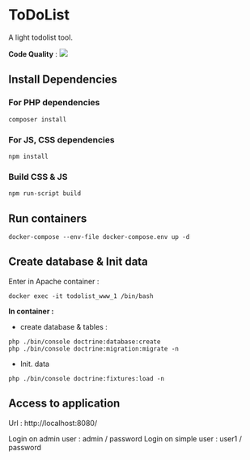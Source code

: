 # ToDoList

A light todolist tool.

**Code Quality** : <a href="https://codeclimate.com/github/sjaulin/todolist/maintainability"><img src="https://api.codeclimate.com/v1/badges/ea251523a1de60917c97/maintainability" /></a>

## Install Dependencies

### For PHP dependencies
```
composer install
```

### For JS, CSS dependencies
```
npm install
```

### Build CSS & JS
```
npm run-script build
```

## Run containers

```
docker-compose --env-file docker-compose.env up -d
```

## Create database & Init data

Enter in Apache container :

```
docker exec -it todolist_www_1 /bin/bash
```

**In container :**

- create database & tables :

```
php ./bin/console doctrine:database:create
php ./bin/console doctrine:migration:migrate -n
```

- Init. data 
```
php ./bin/console doctrine:fixtures:load -n
```

## Access to application

Url : http://localhost:8080/

Login on admin user : admin / password
Login on simple user : user1 / password
